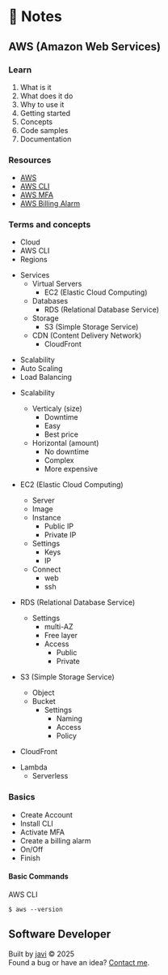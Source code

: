 # :memo: Notes
## AWS (Amazon Web Services)
### Learn
1. What is it
2. What does it do
3. Why to use it
4. Getting started
5. Concepts
6. Code samples
7. Documentation
### Resources
- [AWS](https://aws.amazon.com/)
- [AWS CLI](https://aws.amazon.com/cli/)
- [AWS MFA](https://aws.amazon.com/iam/features/mfa/)
- [AWS Billing Alarm](https://docs.aws.amazon.com/AmazonCloudWatch/latest/monitoring/monitor_estimated_charges_with_cloudwatch.html)
### Terms and concepts
- Cloud
- AWS CLI
- Regions
* Services
  * Virtual Servers
    - EC2 (Elastic Cloud Computing)
  * Databases
    - RDS (Relational Database Service)
  * Storage
    - S3 (Simple Storage Service)
  * CDN (Content Delivery Network)
    - CloudFront

- Scalability
- Auto Scaling
- Load Balancing

* Scalability
  * Verticaly (size)
    - Downtime
    - Easy
    - Best price
  * Horizontal (amount)
    - No downtime
    - Complex
    - More expensive

* EC2 (Elastic Cloud Computing)
  - Server
  - Image
  * Instance
    - Public IP
    - Private IP
  * Settings
    - Keys
    - IP
  * Connect
    - web
    - ssh

* RDS (Relational Database Service)
  * Settings
    - multi-AZ
    - Free layer
    * Access
      - Public
      - Private

* S3 (Simple Storage Service)
  - Object
  * Bucket
    * Settings
      - Naming
      - Access
      - Policy

- CloudFront

* Lambda
  - Serverless
### Basics
- Create Account
- Install CLI
- Activate MFA
- Create a billing alarm
- On/Off
- Finish
#### Basic Commands
AWS CLI
```
$ aws --version
```
## Software Developer
Built by [javi](https://github.com/javierandres-dev/) :copyright: 2025  
Found a bug or have an idea? [Contact me](https://www.linkedin.com/in/javierandres-dev/).
